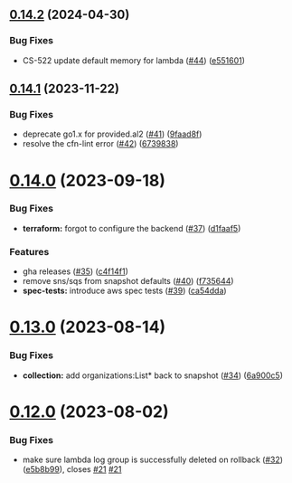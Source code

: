 ## [0.14.2](https://github.com/observeinc/cloudformation-aws-collection/compare/v0.14.1...v0.14.2) (2024-04-30)


### Bug Fixes

* CS-522 update default memory for lambda ([#44](https://github.com/observeinc/cloudformation-aws-collection/issues/44)) ([e551601](https://github.com/observeinc/cloudformation-aws-collection/commit/e5516017573adf0689815db80115116794fcb317))



## [0.14.1](https://github.com/observeinc/cloudformation-aws-collection/compare/v0.14.0...v0.14.1) (2023-11-22)


### Bug Fixes

* deprecate go1.x for provided.al2 ([#41](https://github.com/observeinc/cloudformation-aws-collection/issues/41)) ([9faad8f](https://github.com/observeinc/cloudformation-aws-collection/commit/9faad8ff7ad32c13fa05507437b97fc0e0ab5374))
* resolve the cfn-lint error ([#42](https://github.com/observeinc/cloudformation-aws-collection/issues/42)) ([6739838](https://github.com/observeinc/cloudformation-aws-collection/commit/6739838576c5f5297e12139105a1ef8473cc883f))



# [0.14.0](https://github.com/observeinc/cloudformation-aws-collection/compare/v0.13.0...v0.14.0) (2023-09-18)


### Bug Fixes

* **terraform:** forgot to configure the backend ([#37](https://github.com/observeinc/cloudformation-aws-collection/issues/37)) ([d1faaf5](https://github.com/observeinc/cloudformation-aws-collection/commit/d1faaf53689add19aa039a84f920d98a0f534769))


### Features

* gha releases ([#35](https://github.com/observeinc/cloudformation-aws-collection/issues/35)) ([c4f14f1](https://github.com/observeinc/cloudformation-aws-collection/commit/c4f14f1261b62c321751fd3c6fa6c8a998ff49b2))
* remove sns/sqs from snapshot defaults ([#40](https://github.com/observeinc/cloudformation-aws-collection/issues/40)) ([f735644](https://github.com/observeinc/cloudformation-aws-collection/commit/f7356449bc5dd32d483e19f729c3bfe3066eb510))
* **spec-tests:** introduce aws spec tests ([#39](https://github.com/observeinc/cloudformation-aws-collection/issues/39)) ([ca54dda](https://github.com/observeinc/cloudformation-aws-collection/commit/ca54dda7bf4d581805cd0e8f6c081891a1dd3c67))



# [0.13.0](https://github.com/observeinc/cloudformation-aws-collection/compare/v0.12.0...v0.13.0) (2023-08-14)


### Bug Fixes

* **collection:** add organizations:List* back to snapshot ([#34](https://github.com/observeinc/cloudformation-aws-collection/issues/34)) ([6a900c5](https://github.com/observeinc/cloudformation-aws-collection/commit/6a900c501bbf4a9aa179a4ebaac417ea90a402ad))



# [0.12.0](https://github.com/observeinc/cloudformation-aws-collection/compare/v0.11.0...v0.12.0) (2023-08-02)


### Bug Fixes

* make sure lambda log group is successfully deleted on rollback ([#32](https://github.com/observeinc/cloudformation-aws-collection/issues/32)) ([e5b8b99](https://github.com/observeinc/cloudformation-aws-collection/commit/e5b8b99ace7e3b1d8507d5953f3fdf8e6d6e0aeb)), closes [#21](https://github.com/observeinc/cloudformation-aws-collection/issues/21) [#21](https://github.com/observeinc/cloudformation-aws-collection/issues/21)




